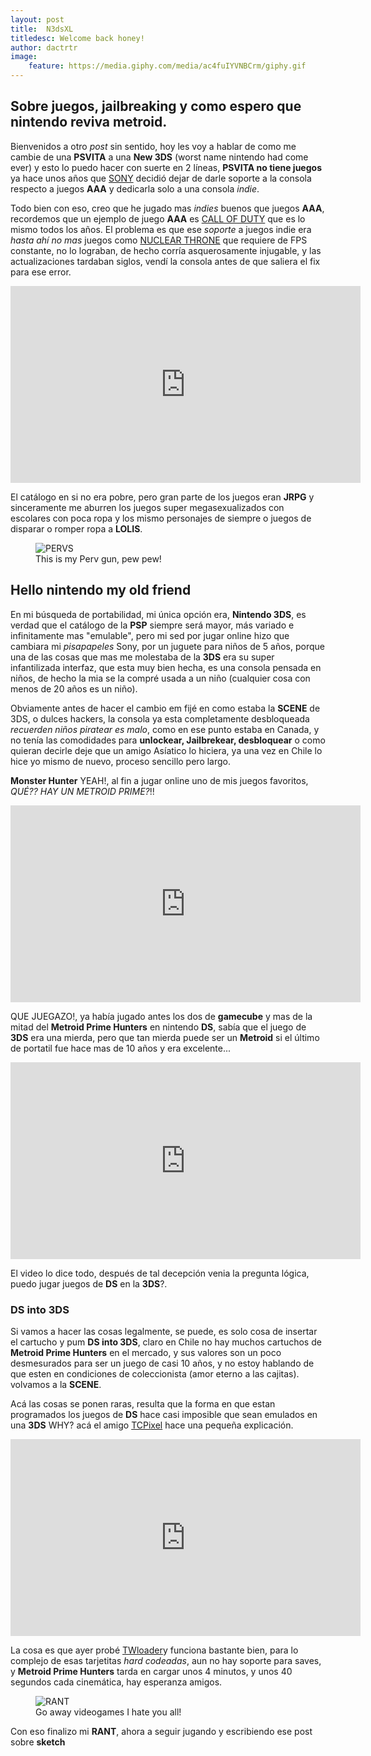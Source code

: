 ```yaml
---
layout: post
title:  N3dsXL
titledesc: Welcome back honey!
author: dactrtr
image:
    feature: https://media.giphy.com/media/ac4fuIYVNBCrm/giphy.gif
---
```



## Sobre juegos, jailbreaking y como espero que nintendo reviva metroid.

Bienvenidos a otro *post* sin sentido, hoy les voy a hablar de como me cambie de una **PSVITA** a una **New 3DS** (worst name nintendo had come ever) y esto lo puedo hacer con suerte en 2 líneas, **PSVITA no tiene juegos** ya hace unos años que [SONY](http://gamingbolt.com/sony-confirms-end-of-ps-vita-support-officially-labels-it-legacy-platform) decidió dejar de darle soporte a la consola respecto a juegos **AAA** y dedicarla solo a una consola *indie*.

Todo bien con eso, creo que he jugado mas *indies* buenos que juegos **AAA**, recordemos que un ejemplo de juego **AAA** es [CALL OF DUTY](https://www.youtube.com/watch?time_continue=17&v=5E82ZkHTiVU) que es lo mismo todos los años. El problema es que ese *soporte* a juegos indie era *hasta ahí no mas* juegos como [NUCLEAR THRONE](https://www.youtube.com/watch?v=yNb9CDXUpY0) que requiere de FPS constante, no lo lograban, de hecho corría asquerosamente injugable, y las actualizaciones tardaban siglos, vendí la consola antes de que saliera el fix para ese error.


<iframe width="560" height="315" src="https://www.youtube.com/embed/eoMot4DXPBE" frameborder="0" allowfullscreen></iframe>


El catálogo en si no era pobre, pero gran parte de los juegos eran **JRPG** y sinceramente me aburren los juegos super megasexualizados con escolares con poca ropa y los mismo personajes de siempre o juegos de disparar o romper ropa a **LOLIS**.

<figure class="figimg">
   <img src="https://media.giphy.com/media/KhsgzTqzfqRyM/giphy.gif" alt="PERVS">
<figcaption>
This is my Perv gun, pew pew!
</figcaption>
</figure>



## Hello nintendo my old friend

En mi búsqueda de portabilidad, mi única opción era, **Nintendo 3DS**, es verdad que el catálogo de la **PSP** siempre será mayor, más variado e infinitamente mas "emulable", pero mi sed por jugar online hizo que cambiara mi *pisapapeles* Sony, por un juguete para niños de 5 años, porque una de las cosas que mas me molestaba de la **3DS** era su super infantilizada interfaz, que esta muy bien hecha, es una consola pensada en niños, de hecho la mia se la compré usada a un niño (cualquier cosa con menos de 20 años es un niño).

Obviamente antes de hacer el cambio em fijé en como estaba la **SCENE** de 3DS, o dulces hackers, la consola ya esta completamente desbloqueada *recuerden niños piratear es malo*, como en ese punto estaba en Canada, y no tenía las comodidades para **unlockear, Jailbrekear, desbloquear** o como quieran decirle deje que un amigo Asíatico lo hiciera, ya una vez en Chile lo hice yo mismo de nuevo, proceso sencillo pero largo.


**Monster Hunter** YEAH!, al fin a jugar online uno de mis juegos favoritos, *QUÉ?? HAY UN METROID PRIME?*!!
 
<iframe width="560" height="315" src="https://www.youtube.com/embed/weiqzen1trs" frameborder="0" allowfullscreen></iframe>

QUE JUEGAZO!, ya había jugado antes los dos de **gamecube** y mas de la mitad del **Metroid Prime Hunters** en nintendo **DS**, sabía que el juego de **3DS** era una mierda, pero que tan mierda puede ser un **Metroid** si el último de portatil fue hace mas de 10 años y era excelente...

<iframe width="560" height="315" src="https://www.youtube.com/embed/RkUMotJb8mk" frameborder="0" allowfullscreen></iframe>


El video lo dice todo, después de tal decepción venia la pregunta lógica, puedo jugar juegos de **DS** en la **3DS**?.
 
### DS into 3DS
 
Si vamos a hacer las cosas legalmente, se puede, es solo cosa de insertar el cartucho y pum **DS into 3DS**, claro en Chile no hay muchos cartuchos de **Metroid Prime Hunters** en el mercado, y sus valores son un poco desmesurados para ser un juego de casi 10 años, y no estoy hablando de que esten en condiciones de coleccionista (amor eterno a las cajitas). volvamos a la **SCENE**.

Acá las cosas se ponen raras, resulta que la forma en que estan programados los juegos de **DS** hace casi imposible que sean emulados en una **3DS** WHY? acá el amigo [TCPixel](https://www.youtube.com/channel/UC2rtMQ5JcVDnv-ooN5BblIA) hace una pequeña explicación.

<iframe width="560" height="315" src="https://www.youtube.com/embed/uDMdFf1xte0" frameborder="0" allowfullscreen></iframe>
 
La cosa es que ayer probé [TWloader](https://github.com/Robz8/TWLoader/wiki/Installation-and-upgrade)y funciona bastante bien, para lo complejo de esas tarjetitas *hard codeadas*, aun no hay soporte para saves, y **Metroid Prime Hunters** tarda en cargar unos 4 minutos, y unos 40 segundos cada cinemática, hay esperanza amigos.

<figure class="figimg">
   <img src="http://i.imgur.com/52O7bvc.gif" alt="RANT">
<figcaption>
Go away videogames I hate you all!
</figcaption>
</figure>


Con eso finalizo mi **RANT**, ahora a seguir jugando y escribiendo ese post sobre **sketch**
